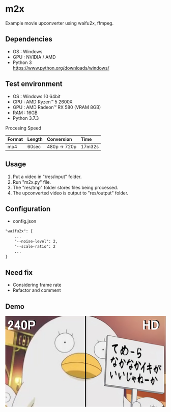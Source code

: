 # m2x
Example movie upconverter using waifu2x, ffmpeg.

## Dependencies

* OS : Windows
* GPU : NVIDIA / AMD
* Python 3<br>
  https://www.python.org/downloads/windows/

## Test environment
* OS : Windows 10 64bit
* CPU : AMD Ryzen™ 5 2600X   
* GPU : AMD Radeon™ RX 580 (VRAM 8GB)
* RAM : 16GB
* Python 3.7.3

Procesing Speed

| Format | Length | Conversion  | Time   |
|:-------|:-------|:------------|:-------|
| mp4    | 60sec  | 480p → 720p | 17m32s |

## Usage
1. Put a video in "/res/input" folder.
2. Run "m2x.py" file.
3. The "res/tmp" folder stores files being processed.
4. The upconverted video is output to "res/output" folder.

## Configuration
* config.json
```
"waifu2x": {
    ...
    "--noise-level": 2,
    "--scale-ratio": 2
    ...
}
```

## Need fix
* Considering frame rate
* Refactor and comment

## Demo
![Elizabeth](https://raw.githubusercontent.com/ybs32/m2x/images/Elizabeth.jpg)